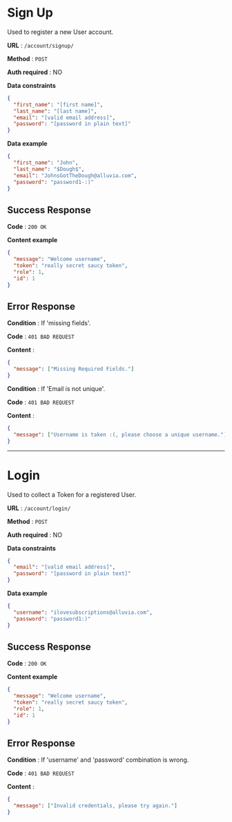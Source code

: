 # Sign Up

Used to register a new User account.

**URL** : `/account/signup/`

**Method** : `POST`

**Auth required** : NO

**Data constraints**

```json
{
  "first_name": "[first name]",
  "last_name": "[last name]",
  "email": "[valid email address]",
  "password": "[password in plain text]"
}
```

**Data example**

```json
{
  "first_name": "John",
  "last_name": "$Dough$",
  "email": "JohnsGotTheDough@alluvia.com",
  "password": "password1-:)"
}
```

## Success Response

**Code** : `200 OK`

**Content example**

```json
{
  "message": "Welcome username",
  "token": "really secret saucy token",
  "role": 1,
  "id": 1
}
```

## Error Response

**Condition** : If 'missing fields'.

**Code** : `401 BAD REQUEST`

**Content** :

```json
{
  "message": ["Missing Required Fields."]
}
```

**Condition** : If 'Email is not unique'.

**Code** : `401 BAD REQUEST`

**Content** :

```json
{
  "message": ["Username is taken :(, please choose a unique username."]
}
```

---

# Login

Used to collect a Token for a registered User.

**URL** : `/account/login/`

**Method** : `POST`

**Auth required** : NO

**Data constraints**

```json
{
  "email": "[valid email address]",
  "password": "[password in plain text]"
}
```

**Data example**

```json
{
  "username": "ilovesubscriptions@alluvia.com",
  "password": "password1:)"
}
```

## Success Response

**Code** : `200 OK`

**Content example**

```json
{
  "message": "Welcome username",
  "token": "really secret saucy token",
  "role": 1,
  "id": 1
}
```

## Error Response

**Condition** : If 'username' and 'password' combination is wrong.

**Code** : `401 BAD REQUEST`

**Content** :

```json
{
  "message": ["Invalid credentials, please try again."]
}
```
